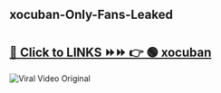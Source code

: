 
 ## xocuban-Only-Fans-Leaked

# <h2><a href="https://clipsfans.com/xocuban&ref=git">🔗 Click to LINKS ⏩⏩ 👉 🟢 xocuban </a></h2>

<a href="https://clipsfans.com/xocuban&ref=git" rel="nofollow" data-target="animated-image.originalLink"><img src="https://i.ibb.co.com/xMMVF88/686577567.gif" alt="Viral Video Original" style="max-width: 100%; display: inline-block;" data-target="animated-image.originalImage"></a>
